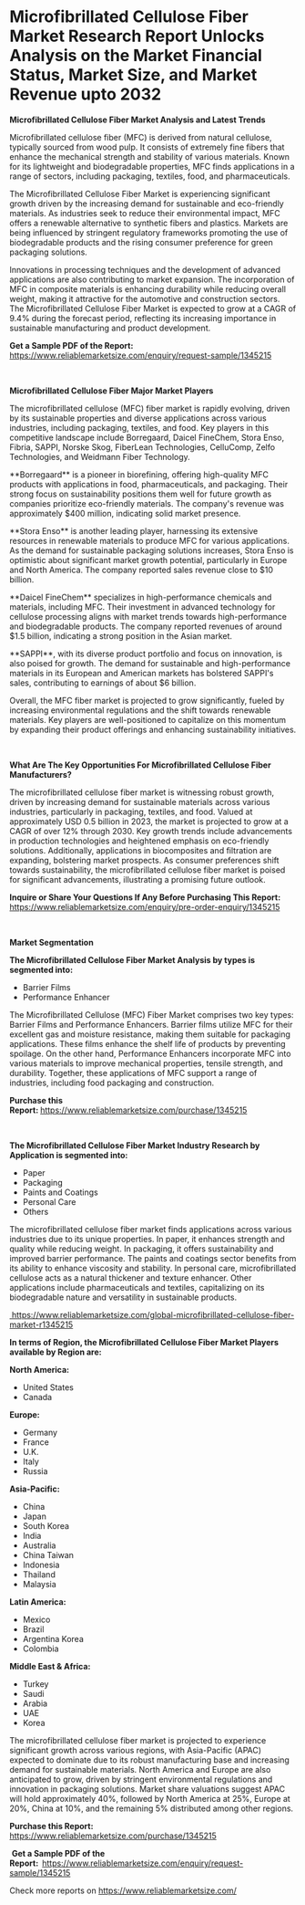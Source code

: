 <p><h1>Microfibrillated Cellulose Fiber Market Research Report Unlocks Analysis on the Market Financial Status, Market Size, and Market Revenue upto 2032</h1></p><p><strong>Microfibrillated Cellulose Fiber Market Analysis and Latest Trends</strong></p>
<p><p>Microfibrillated cellulose fiber (MFC) is derived from natural cellulose, typically sourced from wood pulp. It consists of extremely fine fibers that enhance the mechanical strength and stability of various materials. Known for its lightweight and biodegradable properties, MFC finds applications in a range of sectors, including packaging, textiles, food, and pharmaceuticals. </p><p>The Microfibrillated Cellulose Fiber Market is experiencing significant growth driven by the increasing demand for sustainable and eco-friendly materials. As industries seek to reduce their environmental impact, MFC offers a renewable alternative to synthetic fibers and plastics. Markets are being influenced by stringent regulatory frameworks promoting the use of biodegradable products and the rising consumer preference for green packaging solutions. </p><p>Innovations in processing techniques and the development of advanced applications are also contributing to market expansion. The incorporation of MFC in composite materials is enhancing durability while reducing overall weight, making it attractive for the automotive and construction sectors. The Microfibrillated Cellulose Fiber Market is expected to grow at a CAGR of 9.4% during the forecast period, reflecting its increasing importance in sustainable manufacturing and product development.</p></p>
<p><strong>Get a Sample PDF of the Report:&nbsp;</strong> <a href="https://www.reliablemarketsize.com/enquiry/request-sample/1345215?utm_campaign=1872&utm_medium=2&utm_source=Github&utm_content=ia&utm_term=02022025&utm_id=microfibrillated-cellulose-fiber">https://www.reliablemarketsize.com/enquiry/request-sample/1345215</a></p>
<p>&nbsp;</p>
<p><strong>Microfibrillated Cellulose Fiber Major Market Players</strong></p>
<p><p>The microfibrillated cellulose (MFC) fiber market is rapidly evolving, driven by its sustainable properties and diverse applications across various industries, including packaging, textiles, and food. Key players in this competitive landscape include Borregaard, Daicel FineChem, Stora Enso, Fibria, SAPPI, Norske Skog, FiberLean Technologies, CelluComp, Zelfo Technologies, and Weidmann Fiber Technology.</p><p>**Borregaard** is a pioneer in biorefining, offering high-quality MFC products with applications in food, pharmaceuticals, and packaging. Their strong focus on sustainability positions them well for future growth as companies prioritize eco-friendly materials. The company's revenue was approximately $400 million, indicating solid market presence.</p><p>**Stora Enso** is another leading player, harnessing its extensive resources in renewable materials to produce MFC for various applications. As the demand for sustainable packaging solutions increases, Stora Enso is optimistic about significant market growth potential, particularly in Europe and North America. The company reported sales revenue close to $10 billion.</p><p>**Daicel FineChem** specializes in high-performance chemicals and materials, including MFC. Their investment in advanced technology for cellulose processing aligns with market trends towards high-performance and biodegradable products. The company reported revenues of around $1.5 billion, indicating a strong position in the Asian market.</p><p>**SAPPI**, with its diverse product portfolio and focus on innovation, is also poised for growth. The demand for sustainable and high-performance materials in its European and American markets has bolstered SAPPI's sales, contributing to earnings of about $6 billion.</p><p>Overall, the MFC fiber market is projected to grow significantly, fueled by increasing environmental regulations and the shift towards renewable materials. Key players are well-positioned to capitalize on this momentum by expanding their product offerings and enhancing sustainability initiatives.</p></p>
<p>&nbsp;</p>
<p><strong>What Are The Key Opportunities For Microfibrillated Cellulose Fiber Manufacturers?</strong></p>
<p><p>The microfibrillated cellulose fiber market is witnessing robust growth, driven by increasing demand for sustainable materials across various industries, particularly in packaging, textiles, and food. Valued at approximately USD 0.5 billion in 2023, the market is projected to grow at a CAGR of over 12% through 2030. Key growth trends include advancements in production technologies and heightened emphasis on eco-friendly solutions. Additionally, applications in biocomposites and filtration are expanding, bolstering market prospects. As consumer preferences shift towards sustainability, the microfibrillated cellulose fiber market is poised for significant advancements, illustrating a promising future outlook.</p></p>
<p><strong>Inquire or Share Your Questions If Any Before Purchasing This Report:</strong> <a href="https://www.reliablemarketsize.com/enquiry/pre-order-enquiry/1345215?utm_campaign=1872&utm_medium=2&utm_source=Github&utm_content=ia&utm_term=02022025&utm_id=microfibrillated-cellulose-fiber">https://www.reliablemarketsize.com/enquiry/pre-order-enquiry/1345215</a></p>
<p>&nbsp;</p>
<p><strong>Market Segmentation</strong></p>
<p><strong>The Microfibrillated Cellulose Fiber Market Analysis by types is segmented into:</strong></p>
<p><ul><li>Barrier Films</li><li>Performance Enhancer</li></ul></p>
<p><p>The Microfibrillated Cellulose (MFC) Fiber Market comprises two key types: Barrier Films and Performance Enhancers. Barrier films utilize MFC for their excellent gas and moisture resistance, making them suitable for packaging applications. These films enhance the shelf life of products by preventing spoilage. On the other hand, Performance Enhancers incorporate MFC into various materials to improve mechanical properties, tensile strength, and durability. Together, these applications of MFC support a range of industries, including food packaging and construction.</p></p>
<p><strong>Purchase this Report:&nbsp;</strong><a href="https://www.reliablemarketsize.com/purchase/1345215?utm_campaign=1872&utm_medium=2&utm_source=Github&utm_content=ia&utm_term=02022025&utm_id=microfibrillated-cellulose-fiber">https://www.reliablemarketsize.com/purchase/1345215</a></p>
<p>&nbsp;</p>
<p><strong>The Microfibrillated Cellulose Fiber Market Industry Research by Application is segmented into:</strong></p>
<p><ul><li>Paper</li><li>Packaging</li><li>Paints and Coatings</li><li>Personal Care</li><li>Others</li></ul></p>
<p><p>The microfibrillated cellulose fiber market finds applications across various industries due to its unique properties. In paper, it enhances strength and quality while reducing weight. In packaging, it offers sustainability and improved barrier performance. The paints and coatings sector benefits from its ability to enhance viscosity and stability. In personal care, microfibrillated cellulose acts as a natural thickener and texture enhancer. Other applications include pharmaceuticals and textiles, capitalizing on its biodegradable nature and versatility in sustainable products.</p></p>
<p><a href="https://www.reliablemarketsize.com/global-microfibrillated-cellulose-fiber-market-r1345215?utm_campaign=1872&utm_medium=2&utm_source=Github&utm_content=ia&utm_term=02022025&utm_id=microfibrillated-cellulose-fiber">&nbsp;https://www.reliablemarketsize.com/global-microfibrillated-cellulose-fiber-market-r1345215</a></p>
<p><strong>In terms of Region, the Microfibrillated Cellulose Fiber Market Players available by Region are:</strong></p>
<p>
    <p> <strong> North America: </strong>
        <ul>
            <li>United States</li>
            <li>Canada</li>
        </ul>
        </p> 
    <p> <strong> Europe: </strong>
        <ul>
            <li>Germany</li>
            <li>France</li>
            <li>U.K.</li>
            <li>Italy</li>
            <li>Russia</li>
        </ul>
        </p> 
    <p> <strong> Asia-Pacific: </strong>
        <ul>
            <li>China</li>
            <li>Japan</li>
            <li>South Korea</li>
            <li>India</li>
            <li>Australia</li>
            <li>China Taiwan</li>
            <li>Indonesia</li>
            <li>Thailand</li>
            <li>Malaysia</li>
        </ul>
        </p> 
    <p> <strong> Latin America: </strong>
        <ul>
            <li>Mexico</li>
            <li>Brazil</li>
            <li>Argentina Korea</li>
            <li>Colombia</li>
        </ul>
        </p> 
    <p> <strong> Middle East & Africa: </strong>
        <ul>
            <li>Turkey</li>
            <li>Saudi</li>
            <li>Arabia</li>
            <li>UAE</li>
            <li>Korea</li>
        </ul>
    </p>
    </p>
<p><p>The microfibrillated cellulose fiber market is projected to experience significant growth across various regions, with Asia-Pacific (APAC) expected to dominate due to its robust manufacturing base and increasing demand for sustainable materials. North America and Europe are also anticipated to grow, driven by stringent environmental regulations and innovation in packaging solutions. Market share valuations suggest APAC will hold approximately 40%, followed by North America at 25%, Europe at 20%, China at 10%, and the remaining 5% distributed among other regions.</p></p>
<p><strong>Purchase this Report: </strong><a href="https://www.reliablemarketsize.com/purchase/1345215?utm_campaign=1872&utm_medium=2&utm_source=Github&utm_content=ia&utm_term=02022025&utm_id=microfibrillated-cellulose-fiber">https://www.reliablemarketsize.com/purchase/1345215</a></p>
<p>&nbsp;<strong>Get a Sample PDF of the Report:&nbsp;&nbsp;</strong><a href="https://www.reliablemarketsize.com/enquiry/request-sample/1345215?utm_campaign=1872&utm_medium=2&utm_source=Github&utm_content=ia&utm_term=02022025&utm_id=microfibrillated-cellulose-fiber">https://www.reliablemarketsize.com/enquiry/request-sample/1345215</a></p>
<p><strong></strong></p>
<p>Check more reports on <a href="https://www.reliablemarketsize.com/?utm_campaign=1872&utm_medium=2&utm_source=Github&utm_content=ia&utm_term=02022025&utm_id=microfibrillated-cellulose-fiber">https://www.reliablemarketsize.com/</a></p>